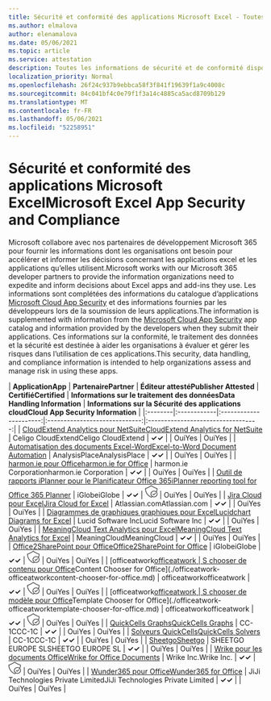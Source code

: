 ```yaml
---
title: Sécurité et conformité des applications Microsoft Excel - Toutes les applications
ms.author: elmalova
author: elenamalova
ms.date: 05/06/2021
ms.topic: article
ms.service: attestation
description: Toutes les informations de sécurité et de conformité disponibles pour toutes les applications Microsoft Excel.
localization_priority: Normal
ms.openlocfilehash: 26f24c937b9ebbca58f3f841f19639f1a9c4008c
ms.sourcegitcommit: 84c041bf4c0e79f1f3a14c4885ca5acd8709b129
ms.translationtype: MT
ms.contentlocale: fr-FR
ms.lasthandoff: 05/06/2021
ms.locfileid: "52258951"
---
```

# <a name="microsoft-excel-app-security-and-compliance"></a><span data-ttu-id="c743b-103">Sécurité et conformité des applications Microsoft Excel</span><span class="sxs-lookup"><span data-stu-id="c743b-103">Microsoft Excel App Security and Compliance</span></span>

<span data-ttu-id="c743b-104">Microsoft collabore avec nos partenaires de développement Microsoft 365 pour fournir les informations dont les organisations ont besoin pour accélérer et informer les décisions concernant les applications excel et les applications qu’elles utilisent.</span><span class="sxs-lookup"><span data-stu-id="c743b-104">Microsoft works with our Microsoft 365 developer partners to provide the information organizations need to expedite and inform decisions about Excel apps and add-ins they use.</span></span> <span data-ttu-id="c743b-105">Les informations sont complétées des informations du catalogue d’applications [Microsoft Cloud App Security](https://www.microsoft.com/en-us/enterprise-mobility-security/cloud-app-security) et des informations fournies par les développeurs lors de la soumission de leurs applications.</span><span class="sxs-lookup"><span data-stu-id="c743b-105">The information is supplemented with information from the [Microsoft Cloud App Security](https://www.microsoft.com/en-us/enterprise-mobility-security/cloud-app-security) app catalog and information provided by the developers when they submit their applications.</span></span> <span data-ttu-id="c743b-106">Ces informations sur la conformité, le traitement des données et la sécurité est destinée à aider les organisations à évaluer et gérer les risques dans l’utilisation de ces applications.</span><span class="sxs-lookup"><span data-stu-id="c743b-106">This security, data handling, and compliance information is intended to help organizations assess and manage risk in using these apps.</span></span>

| <span data-ttu-id="c743b-107">**Application**</span><span class="sxs-lookup"><span data-stu-id="c743b-107">**App**</span></span> | <span data-ttu-id="c743b-108">**Partenaire**</span><span class="sxs-lookup"><span data-stu-id="c743b-108">**Partner**</span></span> | <span data-ttu-id="c743b-109">**Éditeur attesté**</span><span class="sxs-lookup"><span data-stu-id="c743b-109">**Publisher Attested**</span></span> | <span data-ttu-id="c743b-110">**Certifié**</span><span class="sxs-lookup"><span data-stu-id="c743b-110">**Certified**</span></span> | <span data-ttu-id="c743b-111">**Informations sur le traitement des données**</span><span class="sxs-lookup"><span data-stu-id="c743b-111">**Data Handling Information**</span></span> | <span data-ttu-id="c743b-112">**Informations sur la Sécurité des applications cloud**</span><span class="sxs-lookup"><span data-stu-id="c743b-112">**Cloud App Security Information**</span></span> |
|:--------|:------------|:----------------------:|:-----------------------------:|:----------------------------------:|
| [<span data-ttu-id="c743b-113">CloudExtend Analytics pour NetSuite</span><span class="sxs-lookup"><span data-stu-id="c743b-113">CloudExtend Analytics for NetSuite</span></span>](./celigo-cloudextend-analytics-for-netsuite.md) | <span data-ttu-id="c743b-114">Celigo CloudExtend</span><span class="sxs-lookup"><span data-stu-id="c743b-114">Celigo CloudExtend</span></span> | <span data-ttu-id="c743b-115">**✓**</span><span class="sxs-lookup"><span data-stu-id="c743b-115">**✓**</span></span> |  | <span data-ttu-id="c743b-116">Oui</span><span class="sxs-lookup"><span data-stu-id="c743b-116">Yes</span></span> | <span data-ttu-id="c743b-117">Oui</span><span class="sxs-lookup"><span data-stu-id="c743b-117">Yes</span></span> |
| [<span data-ttu-id="c743b-118">Automatisation des documents Excel-Word</span><span class="sxs-lookup"><span data-stu-id="c743b-118">Excel-to-Word Document Automation</span></span>](./analysisplace-excel-to-word-document-automation.md) | <span data-ttu-id="c743b-119">AnalysisPlace</span><span class="sxs-lookup"><span data-stu-id="c743b-119">AnalysisPlace</span></span> | <span data-ttu-id="c743b-120">**✓**</span><span class="sxs-lookup"><span data-stu-id="c743b-120">**✓**</span></span> |  | <span data-ttu-id="c743b-121">Oui</span><span class="sxs-lookup"><span data-stu-id="c743b-121">Yes</span></span> | <span data-ttu-id="c743b-122">Oui</span><span class="sxs-lookup"><span data-stu-id="c743b-122">Yes</span></span> |
| [<span data-ttu-id="c743b-123">harmon.ie pour Office</span><span class="sxs-lookup"><span data-stu-id="c743b-123">harmon.ie for Office</span></span>](./harmonie-corporation-for-office.md) | <span data-ttu-id="c743b-124">harmon.ie Corporation</span><span class="sxs-lookup"><span data-stu-id="c743b-124">harmon.ie Corporation</span></span> | <span data-ttu-id="c743b-125">**✓**</span><span class="sxs-lookup"><span data-stu-id="c743b-125">**✓**</span></span> |  | <span data-ttu-id="c743b-126">Oui</span><span class="sxs-lookup"><span data-stu-id="c743b-126">Yes</span></span> | <span data-ttu-id="c743b-127">Oui</span><span class="sxs-lookup"><span data-stu-id="c743b-127">Yes</span></span> |
| [<span data-ttu-id="c743b-128">Outil de rapports iPlanner pour le Planificateur Office 365</span><span class="sxs-lookup"><span data-stu-id="c743b-128">iPlanner reporting tool for Office 365 Planner</span></span>](./iglobe-iplanner-reporting-tool-for-office-365-planner.md) | <span data-ttu-id="c743b-129">iGlobe</span><span class="sxs-lookup"><span data-stu-id="c743b-129">iGlobe</span></span> | <span data-ttu-id="c743b-130">**✓**</span><span class="sxs-lookup"><span data-stu-id="c743b-130">**✓**</span></span> | <img alt="Certified application badge" src="../media/certified-badge.png" height="25" width="25" /> | <span data-ttu-id="c743b-131">Oui</span><span class="sxs-lookup"><span data-stu-id="c743b-131">Yes</span></span> | <span data-ttu-id="c743b-132">Oui</span><span class="sxs-lookup"><span data-stu-id="c743b-132">Yes</span></span> |
| [<span data-ttu-id="c743b-133">Jira Cloud pour Excel</span><span class="sxs-lookup"><span data-stu-id="c743b-133">Jira Cloud for Excel</span></span>](./atlassiancom-jira-cloud-for-excel.md) | <span data-ttu-id="c743b-134">Atlassian.com</span><span class="sxs-lookup"><span data-stu-id="c743b-134">Atlassian.com</span></span> | <span data-ttu-id="c743b-135">**✓**</span><span class="sxs-lookup"><span data-stu-id="c743b-135">**✓**</span></span> |  | <span data-ttu-id="c743b-136">Oui</span><span class="sxs-lookup"><span data-stu-id="c743b-136">Yes</span></span> | <span data-ttu-id="c743b-137">Oui</span><span class="sxs-lookup"><span data-stu-id="c743b-137">Yes</span></span> |
| [<span data-ttu-id="c743b-138">Diagrammes de graphiques graphiques pour Excel</span><span class="sxs-lookup"><span data-stu-id="c743b-138">Lucidchart Diagrams for Excel</span></span>](./lucid-software-inc-lucidchart-diagrams-for-excel.md) | <span data-ttu-id="c743b-139">Lucid Software Inc</span><span class="sxs-lookup"><span data-stu-id="c743b-139">Lucid Software Inc</span></span> | <span data-ttu-id="c743b-140">**✓**</span><span class="sxs-lookup"><span data-stu-id="c743b-140">**✓**</span></span> |  | <span data-ttu-id="c743b-141">Oui</span><span class="sxs-lookup"><span data-stu-id="c743b-141">Yes</span></span> | <span data-ttu-id="c743b-142">Oui</span><span class="sxs-lookup"><span data-stu-id="c743b-142">Yes</span></span> |
| [<span data-ttu-id="c743b-143">MeaningCloud Text Analytics pour Excel</span><span class="sxs-lookup"><span data-stu-id="c743b-143">MeaningCloud Text Analytics for Excel</span></span>](./meaningcloud-text-analytics-for-excel.md) | <span data-ttu-id="c743b-144">MeaningCloud</span><span class="sxs-lookup"><span data-stu-id="c743b-144">MeaningCloud</span></span> | <span data-ttu-id="c743b-145">**✓**</span><span class="sxs-lookup"><span data-stu-id="c743b-145">**✓**</span></span> |  | <span data-ttu-id="c743b-146">Oui</span><span class="sxs-lookup"><span data-stu-id="c743b-146">Yes</span></span> | <span data-ttu-id="c743b-147">Oui</span><span class="sxs-lookup"><span data-stu-id="c743b-147">Yes</span></span> |
| [<span data-ttu-id="c743b-148">Office2SharePoint pour Office</span><span class="sxs-lookup"><span data-stu-id="c743b-148">Office2SharePoint for Office</span></span>](./iglobe-office2sharepoint-for-office.md) | <span data-ttu-id="c743b-149">iGlobe</span><span class="sxs-lookup"><span data-stu-id="c743b-149">iGlobe</span></span> | <span data-ttu-id="c743b-150">**✓**</span><span class="sxs-lookup"><span data-stu-id="c743b-150">**✓**</span></span> | <img alt="Certified application badge" src="../media/certified-badge.png" height="25" width="25" /> | <span data-ttu-id="c743b-151">Oui</span><span class="sxs-lookup"><span data-stu-id="c743b-151">Yes</span></span> | <span data-ttu-id="c743b-152">Oui</span><span class="sxs-lookup"><span data-stu-id="c743b-152">Yes</span></span> |
| <span data-ttu-id="c743b-153">[officeatwork</span><span class="sxs-lookup"><span data-stu-id="c743b-153">[officeatwork</span></span> | <span data-ttu-id="c743b-154">S chooser de contenu pour Office](./officeatwork-officeatworkcontent-chooser-for-office.md)</span><span class="sxs-lookup"><span data-stu-id="c743b-154">Content Chooser for Office](./officeatwork-officeatworkcontent-chooser-for-office.md)</span></span> | <span data-ttu-id="c743b-155">officeatwork</span><span class="sxs-lookup"><span data-stu-id="c743b-155">officeatwork</span></span> | <span data-ttu-id="c743b-156">**✓**</span><span class="sxs-lookup"><span data-stu-id="c743b-156">**✓**</span></span> | <img alt="Certified application badge" src="../media/certified-badge.png" height="25" width="25" /> | <span data-ttu-id="c743b-157">Oui</span><span class="sxs-lookup"><span data-stu-id="c743b-157">Yes</span></span> | <span data-ttu-id="c743b-158">Oui</span><span class="sxs-lookup"><span data-stu-id="c743b-158">Yes</span></span> |
| <span data-ttu-id="c743b-159">[officeatwork</span><span class="sxs-lookup"><span data-stu-id="c743b-159">[officeatwork</span></span> | <span data-ttu-id="c743b-160">S chooser de modèle pour Office](./officeatwork-officeatworktemplate-chooser-for-office.md)</span><span class="sxs-lookup"><span data-stu-id="c743b-160">Template Chooser for Office](./officeatwork-officeatworktemplate-chooser-for-office.md)</span></span> | <span data-ttu-id="c743b-161">officeatwork</span><span class="sxs-lookup"><span data-stu-id="c743b-161">officeatwork</span></span> | <span data-ttu-id="c743b-162">**✓**</span><span class="sxs-lookup"><span data-stu-id="c743b-162">**✓**</span></span> | <img alt="Certified application badge" src="../media/certified-badge.png" height="25" width="25" /> | <span data-ttu-id="c743b-163">Oui</span><span class="sxs-lookup"><span data-stu-id="c743b-163">Yes</span></span> | <span data-ttu-id="c743b-164">Oui</span><span class="sxs-lookup"><span data-stu-id="c743b-164">Yes</span></span> |
| [<span data-ttu-id="c743b-165">QuickCells Graphs</span><span class="sxs-lookup"><span data-stu-id="c743b-165">QuickCells Graphs</span></span>](./cc-1c-quickcells-graphs.md) | <span data-ttu-id="c743b-166">CC-1C</span><span class="sxs-lookup"><span data-stu-id="c743b-166">CC-1C</span></span> | <span data-ttu-id="c743b-167">**✓**</span><span class="sxs-lookup"><span data-stu-id="c743b-167">**✓**</span></span> |  | <span data-ttu-id="c743b-168">Oui</span><span class="sxs-lookup"><span data-stu-id="c743b-168">Yes</span></span> | <span data-ttu-id="c743b-169">Oui</span><span class="sxs-lookup"><span data-stu-id="c743b-169">Yes</span></span> |
| [<span data-ttu-id="c743b-170">Solveurs QuickCells</span><span class="sxs-lookup"><span data-stu-id="c743b-170">QuickCells Solvers</span></span>](./cc-1c-quickcells-solvers.md) | <span data-ttu-id="c743b-171">CC-1C</span><span class="sxs-lookup"><span data-stu-id="c743b-171">CC-1C</span></span> | <span data-ttu-id="c743b-172">**✓**</span><span class="sxs-lookup"><span data-stu-id="c743b-172">**✓**</span></span> |  | <span data-ttu-id="c743b-173">Oui</span><span class="sxs-lookup"><span data-stu-id="c743b-173">Yes</span></span> | <span data-ttu-id="c743b-174">Oui</span><span class="sxs-lookup"><span data-stu-id="c743b-174">Yes</span></span> |
| [<span data-ttu-id="c743b-175">Sheetgo</span><span class="sxs-lookup"><span data-stu-id="c743b-175">Sheetgo</span></span>](./sheetgo-europe-sl.md) | <span data-ttu-id="c743b-176">SHEETGO EUROPE SL</span><span class="sxs-lookup"><span data-stu-id="c743b-176">SHEETGO EUROPE SL</span></span> | <span data-ttu-id="c743b-177">**✓**</span><span class="sxs-lookup"><span data-stu-id="c743b-177">**✓**</span></span> |  | <span data-ttu-id="c743b-178">Oui</span><span class="sxs-lookup"><span data-stu-id="c743b-178">Yes</span></span> | <span data-ttu-id="c743b-179">Oui</span><span class="sxs-lookup"><span data-stu-id="c743b-179">Yes</span></span> |
| [<span data-ttu-id="c743b-180">Wrike pour les documents Office</span><span class="sxs-lookup"><span data-stu-id="c743b-180">Wrike for Office Documents</span></span>](./wrike-inc-for-office-documents.md) | <span data-ttu-id="c743b-181">Wrike Inc.</span><span class="sxs-lookup"><span data-stu-id="c743b-181">Wrike Inc.</span></span> | <span data-ttu-id="c743b-182">**✓**</span><span class="sxs-lookup"><span data-stu-id="c743b-182">**✓**</span></span> | <img alt="Certified application badge" src="../media/certified-badge.png" height="25" width="25" /> | <span data-ttu-id="c743b-183">Oui</span><span class="sxs-lookup"><span data-stu-id="c743b-183">Yes</span></span> | <span data-ttu-id="c743b-184">Oui</span><span class="sxs-lookup"><span data-stu-id="c743b-184">Yes</span></span> |
| [<span data-ttu-id="c743b-185">Wunder365 pour Office</span><span class="sxs-lookup"><span data-stu-id="c743b-185">Wunder365 for Office</span></span>](./jiji-technologies-private-limited-wunder365-for-office.md) | <span data-ttu-id="c743b-186">JiJi Technologies Private Limited</span><span class="sxs-lookup"><span data-stu-id="c743b-186">JiJi Technologies Private Limited</span></span> | <span data-ttu-id="c743b-187">**✓**</span><span class="sxs-lookup"><span data-stu-id="c743b-187">**✓**</span></span> |  | <span data-ttu-id="c743b-188">Oui</span><span class="sxs-lookup"><span data-stu-id="c743b-188">Yes</span></span> | <span data-ttu-id="c743b-189">Oui</span><span class="sxs-lookup"><span data-stu-id="c743b-189">Yes</span></span> |
